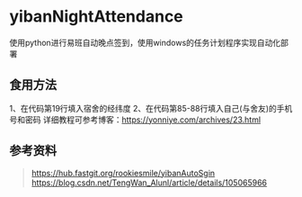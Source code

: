 # yibanNightAttendance
使用python进行易班自动晚点签到，使用windows的任务计划程序实现自动化部署

## 食用方法
1、在代码第19行填入宿舍的经纬度
2、在代码第85-88行填入自己(与舍友)的手机号和密码
详细教程可参考博客：https://yonniye.com/archives/23.html

## 参考资料
> https://hub.fastgit.org/rookiesmile/yibanAutoSgin
> https://blog.csdn.net/TengWan_Alunl/article/details/105065966
